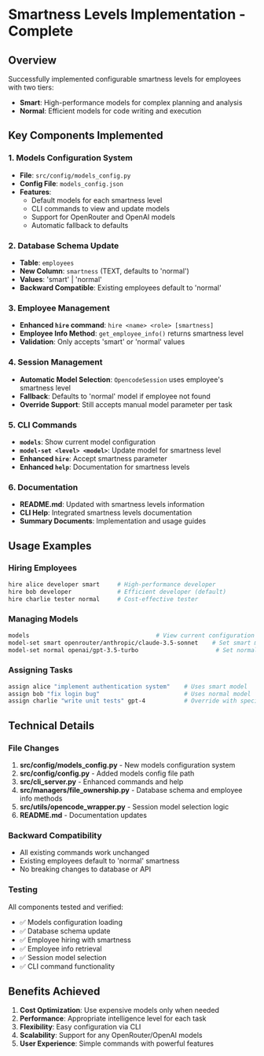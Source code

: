 # Smartness Levels Implementation - Complete

## Overview
Successfully implemented configurable smartness levels for employees with two tiers:
- **Smart**: High-performance models for complex planning and analysis
- **Normal**: Efficient models for code writing and execution

## Key Components Implemented

### 1. Models Configuration System
- **File**: `src/config/models_config.py`
- **Config File**: `models_config.json`
- **Features**:
  - Default models for each smartness level
  - CLI commands to view and update models
  - Support for OpenRouter and OpenAI models
  - Automatic fallback to defaults

### 2. Database Schema Update
- **Table**: `employees`
- **New Column**: `smartness` (TEXT, defaults to 'normal')
- **Values**: 'smart' | 'normal'
- **Backward Compatible**: Existing employees default to 'normal'

### 3. Employee Management
- **Enhanced `hire` command**: `hire <name> <role> [smartness]`
- **Employee Info Method**: `get_employee_info()` returns smartness level
- **Validation**: Only accepts 'smart' or 'normal' values

### 4. Session Management
- **Automatic Model Selection**: `OpencodeSession` uses employee's smartness level
- **Fallback**: Defaults to 'normal' model if employee not found
- **Override Support**: Still accepts manual model parameter per task

### 5. CLI Commands
- **`models`**: Show current model configuration
- **`model-set <level> <model>`**: Update model for smartness level
- **Enhanced `hire`**: Accept smartness parameter
- **Enhanced `help`**: Documentation for smartness levels

### 6. Documentation
- **README.md**: Updated with smartness levels information
- **CLI Help**: Integrated smartness levels documentation
- **Summary Documents**: Implementation and usage guides

## Usage Examples

### Hiring Employees
```bash
hire alice developer smart     # High-performance developer
hire bob developer             # Efficient developer (default)
hire charlie tester normal     # Cost-effective tester
```

### Managing Models
```bash
models                                    # View current configuration
model-set smart openrouter/anthropic/claude-3.5-sonnet    # Set smart model
model-set normal openai/gpt-3.5-turbo                      # Set normal model
```

### Assigning Tasks
```bash
assign alice "implement authentication system"    # Uses smart model
assign bob "fix login bug"                        # Uses normal model
assign charlie "write unit tests" gpt-4           # Override with specific model
```

## Technical Details

### File Changes
1. **src/config/models_config.py** - New models configuration system
2. **src/config/config.py** - Added models config file path
3. **src/cli_server.py** - Enhanced commands and help
4. **src/managers/file_ownership.py** - Database schema and employee info methods
5. **src/utils/opencode_wrapper.py** - Session model selection logic
6. **README.md** - Documentation updates

### Backward Compatibility
- All existing commands work unchanged
- Existing employees default to 'normal' smartness
- No breaking changes to database or API

### Testing
All components tested and verified:
- ✅ Models configuration loading
- ✅ Database schema update
- ✅ Employee hiring with smartness
- ✅ Employee info retrieval
- ✅ Session model selection
- ✅ CLI command functionality

## Benefits Achieved
1. **Cost Optimization**: Use expensive models only when needed
2. **Performance**: Appropriate intelligence level for each task
3. **Flexibility**: Easy configuration via CLI
4. **Scalability**: Support for any OpenRouter/OpenAI models
5. **User Experience**: Simple commands with powerful features